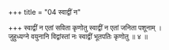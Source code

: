 +++
title = "04 स्वाद्वीं न"

+++
स्वाद्वीं न एतां सविता कृणोतु स्वाद्वीं न एतां जनिता पशूनाम् ।  
जुहुध्यग्ने वयुनानि विद्वांस्तां नः स्वाद्वीं भूतपतिः कृणोतु ॥ ४ ॥